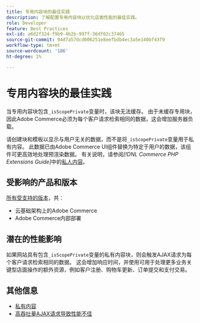 ```yaml
---
title: 专用内容块的最佳实践
description: 了解配置专用内容块以优化店面性能的最佳实践。
role: Developer
feature: Best Practices
exl-id: a6d2f324-f9b9-4b2b-997f-36df02c37465
source-git-commit: 94d7a57dcd006251e8eefbdb4ec3a5e140bf43f9
workflow-type: tm+mt
source-wordcount: '186'
ht-degree: 1%

---
```


# 专用内容块的最佳实践

当专用内容块包含`_isScopePrivate`变量时，该块无法缓存。 由于未缓存专用块，因此Adobe Commerce必须为每个客户请求检索相同的数据，这会增加服务器负载。

请创建块和模板以显示与用户无关的数据，而不是将`_isScopePrivate`变量用于私有内容。 此数据已由Adobe Commerce UI组件替换为特定于用户的数据，该组件可更高效地处理预渲染数据。 有关说明，请参阅&#x200B;_[!DNL Commerce PHP Extensions Guide]_&#x200B;中的[私人内容](https://developer.adobe.com/commerce/php/development/cache/page/private-content/)。

## 受影响的产品和版本

[所有受支持的版本](../../../release/versions.md)，共：

- 云基础架构上的Adobe Commerce
- Adobe Commerce内部部署

## 潜在的性能影响

如果网站具有包含`_isScopePrivate`变量的私有内容块，则会触发AJAX请求为每个客户请求检索相同的数据。 这会增加响应时间，并使用可用于处理更多业务关键型店面操作的额外资源，例如客户注册、购物车更新、订单提交和支付交易。

## 其他信息

- [私有内容](../../../performance/configuration.md#client-side-optimization-settings)
- [高吞吐量AJAX请求导致性能不佳](https://experienceleague.adobe.com/docs/commerce-knowledge-base/kb/troubleshooting/miscellaneous/high-throughput-ajax-requests-cause-poor-performance.html)
